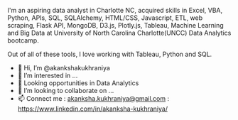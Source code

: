 I'm an aspiring data analyst in Charlotte NC, acquired skills in Excel, VBA, Python, 
APIs, SQL, SQLAlchemy, HTML/CSS, Javascript, ETL, web scraping, Flask API, MongoDB, D3.js, Plotly.js, 
Tableau, Machine Learning and Big Data at University of North Carolina Charlotte(UNCC) Data Analytics bootcamp.

Out of all of these tools, I love working with Tableau, Python and SQL.

- 👋 Hi, I’m @akankshakukhraniya
- 👀 I’m interested in ... 
- 🌱 Looking opportunities in Data Analytics
- 💞️ I’m looking to collaborate on ...
- 📫 Connect me : akanksha.kukhraniya@gmail.com
                 : https://www.linkedin.com/in/akanksha-kukhraniya/

<!---
akankshakukhraniya/akankshakukhraniya is a ✨ special ✨ repository because its `README.md` (this file) appears on your GitHub profile.
You can click the Preview link to take a look at your changes.
--->
